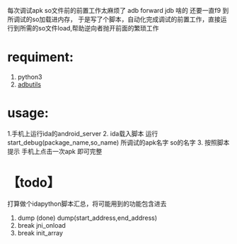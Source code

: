 每次调试apk so文件前的前置工作太麻烦了 adb forward  jdb 啥的 还要一直f9 到所调试的so加载进内存，
于是写了个脚本，自动化完成调试的前置工作，直接运行到所需的so文件load,帮助逆向者抛开前面的繁琐工作

# requiment:
1. python3
2. [adbutils](https://github.com/openatx/adbutils)


# usage:
1.手机上运行ida的android_server
2. ida载入脚本 运行start_debug(package_name,so_name) 所调试的apk名字 so的名字 
3. 按照脚本提示 手机上点击一次apk
即可完整

# 【todo】
打算做个idapython脚本汇总，将可能用到的功能包含进去
1. dump (done)  dump(start_address,end_address)
2. break jni_onload
3. break init_array



